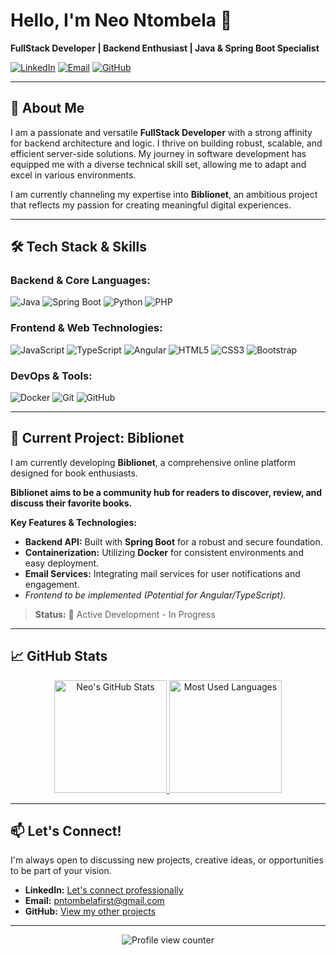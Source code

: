 # Hello, I'm Neo Ntombela 👋

**FullStack Developer | Backend Enthusiast | Java & Spring Boot Specialist**

[![LinkedIn](https://img.shields.io/badge/LinkedIn-Connect%20with%20me-0077B5?style=for-the-badge&logo=linkedin&logoColor=white)](https://www.linkedin.com/in/neo-ntombela-32a096250/)
[![Email](https://img.shields.io/badge/Email-Reach%20Out%20to%20Me-D14836?style=for-the-badge&logo=gmail&logoColor=white)](mailto:pntombelafirst@gmail.com)
[![GitHub](https://img.shields.io/badge/GitHub-Follow%20my%20work-181717?style=for-the-badge&logo=github&logoColor=white)](https://github.com/Eo9ine)

---

## 🚀 About Me

I am a passionate and versatile **FullStack Developer** with a strong affinity for backend architecture and logic. I thrive on building robust, scalable, and efficient server-side solutions. My journey in software development has equipped me with a diverse technical skill set, allowing me to adapt and excel in various environments.

I am currently channeling my expertise into **Biblionet**, an ambitious project that reflects my passion for creating meaningful digital experiences.

---

## 🛠️ Tech Stack & Skills

### **Backend & Core Languages:**
![Java](https://img.shields.io/badge/Java-ED8B00?style=for-the-badge&logo=openjdk&logoColor=white)
![Spring Boot](https://img.shields.io/badge/Spring_Boot-6DB33F?style=for-the-badge&logo=spring-boot&logoColor=white)
![Python](https://img.shields.io/badge/Python-3776AB?style=for-the-badge&logo=python&logoColor=white)
![PHP](https://img.shields.io/badge/PHP-777BB4?style=for-the-badge&logo=php&logoColor=white)

### **Frontend & Web Technologies:**
![JavaScript](https://img.shields.io/badge/JavaScript-F7DF1E?style=for-the-badge&logo=javascript&logoColor=black)
![TypeScript](https://img.shields.io/badge/TypeScript-007ACC?style=for-the-badge&logo=typescript&logoColor=white)
![Angular](https://img.shields.io/badge/Angular-DD0031?style=for-the-badge&logo=angular&logoColor=white)
![HTML5](https://img.shields.io/badge/HTML5-E34F26?style=for-the-badge&logo=html5&logoColor=white)
![CSS3](https://img.shields.io/badge/CSS3-1572B6?style=for-the-badge&logo=css3&logoColor=white)
![Bootstrap](https://img.shields.io/badge/Bootstrap-7952B3?style=for-the-badge&logo=bootstrap&logoColor=white)

### **DevOps & Tools:**
![Docker](https://img.shields.io/badge/Docker-2496ED?style=for-the-badge&logo=docker&logoColor=white)
![Git](https://img.shields.io/badge/Git-F05032?style=for-the-badge&logo=git&logoColor=white)
![GitHub](https://img.shields.io/badge/GitHub-181717?style=for-the-badge&logo=github&logoColor=white)

---

## 🔭 Current Project: Biblionet

I am currently developing **Biblionet**, a comprehensive online platform designed for book enthusiasts.

**Biblionet aims to be a community hub for readers to discover, review, and discuss their favorite books.**

**Key Features & Technologies:**
*   **Backend API:** Built with **Spring Boot** for a robust and secure foundation.
*   **Containerization:** Utilizing **Docker** for consistent environments and easy deployment.
*   **Email Services:** Integrating mail services for user notifications and engagement.
*   *Frontend to be implemented (Potential for Angular/TypeScript).*

> **Status:** 🚧 Active Development - In Progress

---

## 📈 GitHub Stats

<p align="center">
  <a href="https://github.com/Eo9ine">
    <img height="180em" src="https://github-readme-stats.vercel.app/api?username=Eo9ine&show_icons=true&theme=nightowl&hide_border=true&count_private=true&include_all_commits=true" alt="Neo's GitHub Stats" />
    <img height="180em" src="https://github-readme-stats.vercel.app/api/top-langs/?username=Eo9ine&theme=nightowl&hide_border=true&layout=compact&langs_count=8&exclude_repo=Eo9ine" alt="Most Used Languages" />
  </a>
</p>

---

## 📫 Let's Connect!

I'm always open to discussing new projects, creative ideas, or opportunities to be part of your vision.

*   **LinkedIn:** [Let's connect professionally](https://www.linkedin.com/in/neo-ntombela-32a096250/)
*   **Email:** [pntombelafirst@gmail.com](mailto:pntombelafirst@gmail.com)
*   **GitHub:** [View my other projects](https://github.com/Eo9ine)

---

<p align="center">
  <img src="https://komarev.com/ghpvc/?username=Eo9ine&label=Profile%20Views&color=0e75b6&style=flat" alt="Profile view counter" />
</p>
